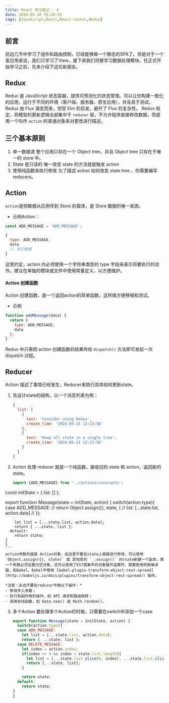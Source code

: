 ```yaml
---
title: React 学习笔记 - 4
date: 2016-05-20 15:28:33
tags: [JavaScript,React,React-router,Redux]
---
```



## 前言
前边几节中学习了组件和路由控制，已经能够做一个静态的SPA了。但是对于一个富应用来说，我们只学习了View，接下来我们将要学习数据处理模块，在正式开始学习之前，先来介绍下这位新朋友。

## Redux
Redux 是 JavaScript 状态容器，提供可预测化的状态管理。可以让你构建一致化的应用，运行于不同的环境（客户端、服务器、原生应用），并且易于测试。Redux 由 Flux 演变而来，但受 Elm 的启发，避开了 Flux 的复杂性。
Redux 规定，将模型的更新逻辑全部集中于 `reducer` 层，不允许程序直接修改数据，而是用一个叫作 `action` 的普通对象来对更改进行描述。

## 三个基本原则
1. 单一数据源
	整个应用只存在一个 Object tree，并且 Object tree 只存在于唯一的 store 中。
2. State 是只读的
	唯一改变 state 的方法就是触发 action
3. 使用纯函数来执行修改
	为了描述 action 如何改变 state tree ，你需要编写 reducers。

## Action
`action`是把数据从应用传到 Store 的载体，是 Store 数据的唯一来源。

- 示例Action：
``` js
const ADD_MESSAGE = 'ADD_MESSAGE';

{
  type: ADD_MESSAGE,
  data
  // 其它数据
}
```

这里约定，action 内必须使用一个字符串类型的 type 字段来表示将要执行的动作。建议在单独的模块或文件中使用常量定义，以方便维护。

#### Action 创建函数
Action 创建函数，是一个返回action的简单函数，这样做方便移植和测试。
- 示例
``` js
function addMessage(data) {
  return {
    type: ADD_MESSAGE,
    data
  };
}
```
Redux 中只需把 action 创建函数的结果传给 `dispatch()` 方法即可发起一次 dispatch 过程。

## Reducer
Action 描述了事情已经发生，Reducer来执行具体如何更新state。

1. 先设计state的结构，以一个消息列表为例：
	``` js
	{
	  list: [
	    {
	      text: 'Consider using Redux',
	      create_time: '2016-05-21 12:22:56'
	    },
	    {
	      text: 'Keep all state in a single tree',
	      create_time: '2016-05-21 12:22:56'
	    }
	  ]
	}
	```
2. Action 处理
	reducer 就是一个纯函数，接收旧的 state 和 action，返回新的 state。
	``` js
	import {ADD_MESSAGE} from '../actions/constants';

  const initState = {
    list: []
  };

  export function Message(state = initState, action) {
    switch(action.type){
      case ADD_MESSAGE:
        // return Object.assign({}, state, {
        //   list: [...state.list, action.data]
        // });

        let list = [...state.list, action.data];
        return { ...state, list };
      default:
        return state;
    }
	}
	```
	action参数的值是 Action对象，在这里不要在state上直接进行修改，可以使用`Object.assign({}, state)` 或 其他库的 `_.assign()` 对state新建一个副本，第一个参数必须设置为空对象。还可以使用了ES7提案中的对象展开运算符，需要使用转换编译器，如Babel。Babel中使用 [babel-plugin-transform-object-rest-spread](http://babeljs.io/docs/plugins/transform-object-rest-spread/) 插件。

	*注意：永远不要在reducer中做以下操作：*
	- 修改传入参数；
	- 执行有副作用的操作，如 API 请求和路由跳转；
	- 调用非纯函数，如 Date.now() 或 Math.random()。

3. 多个Action
	要处理多个Action的时候，只需要在switch中添加一个case
	``` js
	export function Message(state = initState, action) {
	  switch(action.type){
      case ADD_MESSAGE:
        let list = [...state.list, action.data];
        return { ...state, list };
      case DELETE_MESSAGE:
        let index = action.index;
        if(index >= 0 && index < state.list.length){
          let list = [...state.list.slice(0, index), ...state.list.slice(index+1)];
          return {...state, list};
        }

        return state;
      default:
        return state;
    }
	}
	```



